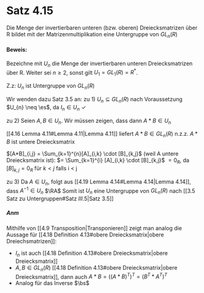 # Satz 4.15
Die Menge der invertierbaren unteren (bzw. oberen) Dreiecksmatrizen über R bildet mit der Matrizenmultiplikation eine Untergruppe von $GL_{n}(R)$ 

#### Beweis:
Bezeichne mit $U_{n}$ die Menge der invertierbaren unteren Dreiecksmatrizen über R. Weiter sei $n \geq 2$, sonst gilt $U_{1} = GL_{1}(R) = R^{*}$.

Z.z:
$U_{n}$ ist Untergruppe von $GL_{n}(R)$ 

Wir wenden dazu Satz 3.5 an:
zu 1) 
$U_{n} \subseteq GL_{n}(R)$ nach Voraussetzung
$U_{n} \neq \es$, da $I_{n} \in U_{n}$
$\checkmark$

zu 2)
Seien $A,B \in U_{n}$. Wir müssen zeigen, dass dann $A * B \in U_{n}$

[[4.16 Lemma 4.11#Lemma 4.11|Lemma 4.11]] liefert $A*B \in GL_{n}(R)$ 
n.z.z.
$A*B$ ist untere Dreiecksmatrix

$[A*B]_{i,j} = \Sum_{k=1}^{n}[A]_{i,k} \cdot [B]_{k,j}$
(weil A untere Dreiecksmatrix ist):
$= \Sum_{k=1}^{i} [A]_{i,k} \cdot [B]_{k,j}$
$= 0_{R}$, da $[B]_{k,j} = 0_{R}$ für $k < j$
falls i < j

zu 3)
Da $A \in U_{n}$, folgt aus [[4.19 Lemma 4.14#Lemma 4.14|Lemma 4.14]], dass $A^{-1}\in U_{n}$
$\RA$ Somit ist $U_{n}$ eine Untergruppe von $GL_{n}(R)$ nach [[3.5 Satz zu Untergruppen#Satz $III.5$|Satz 3.5]]

##### Anm
Mithilfe von [[4.9 Transposition|Transponieren]] zeigt man analog die Aussage für [[4.18 Definition 4.13#obere Dreiecksmatrix|obere Dreiechsmatrizen]]:
- $I_{n}$ ist auch [[4.18 Definition 4.13#obere Dreiecksmatrix|obere Dreiecksmatrix]]
- $A,B \in GL_{n}(R)$ [[4.18 Definition 4.13#obere Dreiecksmatrix|obere Dreiecksmatrix]], dann auch $A*B = ((A*B)^{T})^{T} = (B^{T} * A^{T})^{T}$ 
- Analog für das Inverse
$\bs$
